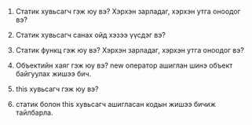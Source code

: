 1. Статик хувьсагч гэж юу вэ? Хэрхэн зарладаг, хэрхэн утга оноодог вэ?

2. Статик хувьсагч санах ойд хэзээ үүсдэг вэ?

3. Статик функц гэж юу вэ? Хэрхэн зарладаг, хэрхэн утга оноодог вэ?

4. Объектийн хаяг гэж юу вэ? new оператор ашиглан шинэ объект байгуулах жишээ бич. 

5. this хувьсагч гэж юу вэ? 

6. статик болон this хувьсагч ашигласан кодын жишээ бичиж тайлбарла.

